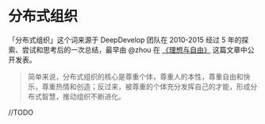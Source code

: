 # 分布式组织

「分布式组织」这个词来源于 DeepDevelop 团队在 2010-2015 经过 5 年的探索、尝试和思考后的一次总结，最早由 @zhou 在 [《理想与自由》](http://yizaoyiwan.com/discussions/645) 这篇文章中公开发表。

> 简单来说，分布式组织的核心是尊重个体，尊重人的本性，尊重自由和快乐，尊重热情和创造；反过来，被尊重的个体充分发挥自己的才能，形成分布式智慧，推动组织不断进化。

//TODO
